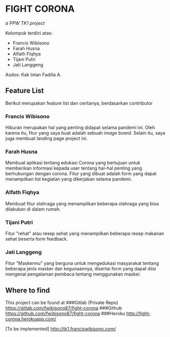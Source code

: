 # FIGHT CORONA
_a PPW TK1 project_

Kelompok terdiiri atas:
* Francis Wibisono
* Farah Husna
* Alfath Fiqhya
* Tijani Putri
* Jati Langgeng

Asdos: Kak Intan Fadilla A.

## Feature List
Berikut merupakan feature list dan ceritanya, berdasarkan contributor
### Francis Wibisono
Hiburan merupakan hal yang penting didapat selama pandemi ini. Oleh karena itu, fitur yang saya buat adalah sebuah _image board_.
Selain itu, saya juga membuat landing page project ini.

### Farah Husna
Membuat aplikasi tentang edukasi Corona yang bertujuan untuk memberikan informasi kepada user tentang hal-hal penting yang berhubungan dengan corona.
Fitur yang dibuat adalah form yang dapat menampilkan list kegiatan yang dikerjakan selama pandemi.

### Alfath Fiqhya
Membuat fitur olahraga yang menampilkan beberapa olahraga yang bisa dilakukan di dalam rumah.

### Tijani Putri
Fitur "rehat" atau resep sehat yang menampilkan beberapa resep makanan sehat beserta form feedback.

### Jati Langgeng
Fitur "Maskermu" yang berguna untuk mengedukasi masyarakat tentang beberapa jenis masker dan kegunaannya, disertai form yang dapat diisi mengenai pengalaman pembaca tentang menggunakan masker.

## Where to find
This project can be found at
###Gitlab (Private Repo)
https://gitlab.com/fwibisono87/fight-corona
###Github 
https://github.com/fwibisono87/fight-corona
###Heroku
http://fight-corona.herokuapp.com/

[To be implemented] http://tk1.franciswibisono.com/